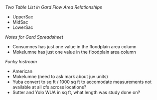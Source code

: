 *Two Table List in Gard Flow Area Relationships* 
* UpperSac
* MidSac
* LowerSac


*Notes for Gard Spreadsheet* 
* Consumnes has just one value in the floodplain area column 
* Mokelumne has just one value in the floodplain area column

*Funky Instream*
* American
* Mokelumne (need to ask mark about juv units)
* Yuba convert to sq ft / 1000 sq ft to accomodate measurements not available at all cfs across locations?
* Sutter and Yolo WUA in sq ft, what length was study done on?



